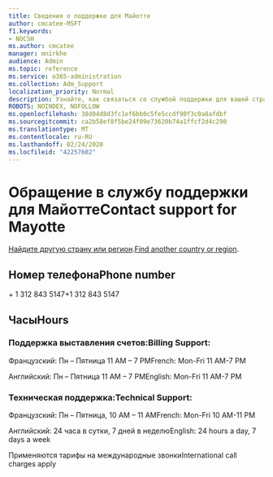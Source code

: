 ```yaml
---
title: Сведения о поддержке для Майотте
author: cmcatee-MSFT
f1.keywords:
- NOCSH
ms.author: cmcatee
manager: mnirkhe
audience: Admin
ms.topic: reference
ms.service: o365-administration
ms.collection: Adm_Support
localization_priority: Normal
description: Узнайте, как связаться со службой поддержки для вашей страны или региона.
ROBOTS: NOINDEX, NOFOLLOW
ms.openlocfilehash: 38d04d8d3fc1ef6bb0c5fe5ccdf90f3c0a8afdbf
ms.sourcegitcommit: ca2b58ef8f5be24f09e73620b74a1ffcf2d4c290
ms.translationtype: MT
ms.contentlocale: ru-RU
ms.lasthandoff: 02/24/2020
ms.locfileid: "42257602"
---
```

# <a name="contact-support-for-mayotte"></a><span data-ttu-id="97cc5-103">Обращение в службу поддержки для Майотте</span><span class="sxs-lookup"><span data-stu-id="97cc5-103">Contact support for Mayotte</span></span>

<span data-ttu-id="97cc5-104">[Найдите другую страну или регион](../contact-support-for-business-products.md).</span><span class="sxs-lookup"><span data-stu-id="97cc5-104">[Find another country or region](../contact-support-for-business-products.md).</span></span>

## <a name="phone-number"></a><span data-ttu-id="97cc5-105">Номер телефона</span><span class="sxs-lookup"><span data-stu-id="97cc5-105">Phone number</span></span>
<span data-ttu-id="97cc5-106">+ 1 312 843 5147</span><span class="sxs-lookup"><span data-stu-id="97cc5-106">+1 312 843 5147</span></span>

## <a name="hours"></a><span data-ttu-id="97cc5-107">Часы</span><span class="sxs-lookup"><span data-stu-id="97cc5-107">Hours</span></span>
### <a name="billing-support"></a><span data-ttu-id="97cc5-108">Поддержка выставления счетов:</span><span class="sxs-lookup"><span data-stu-id="97cc5-108">Billing Support:</span></span>

<span data-ttu-id="97cc5-109">Французский: Пн – Пятница 11 AM – 7 PM</span><span class="sxs-lookup"><span data-stu-id="97cc5-109">French: Mon-Fri 11 AM-7 PM</span></span>

<span data-ttu-id="97cc5-110">Английский: Пн – Пятница 11 AM – 7 PM</span><span class="sxs-lookup"><span data-stu-id="97cc5-110">English: Mon-Fri 11 AM-7 PM</span></span>

### <a name="technical-support"></a><span data-ttu-id="97cc5-111">Техническая поддержка:</span><span class="sxs-lookup"><span data-stu-id="97cc5-111">Technical Support:</span></span>

<span data-ttu-id="97cc5-112">Французский: Пн – Пятница, 10 AM – 11 AM</span><span class="sxs-lookup"><span data-stu-id="97cc5-112">French: Mon-Fri 10 AM-11 PM</span></span>

<span data-ttu-id="97cc5-113">Английский: 24 часа в сутки, 7 дней в неделю</span><span class="sxs-lookup"><span data-stu-id="97cc5-113">English: 24 hours a day, 7 days a week</span></span>

<span data-ttu-id="97cc5-114">Применяются тарифы на международные звонки</span><span class="sxs-lookup"><span data-stu-id="97cc5-114">International call charges apply</span></span>
